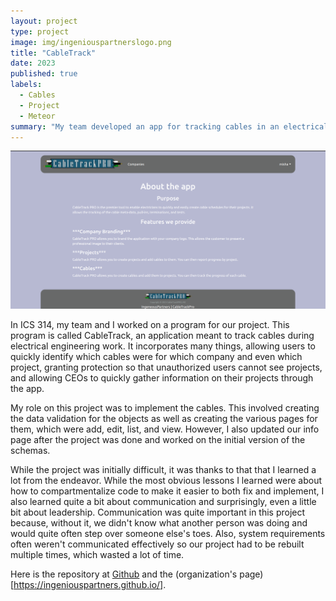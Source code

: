 ```yaml
---
layout: project
type: project
image: img/ingeniouspartnerslogo.png
title: "CableTrack"
date: 2023
published: true
labels:
  - Cables
  - Project
  - Meteor
summary: "My team developed an app for tracking cables in an electrical project."
---
```


<img src="../img/landing-page.png" class="img-fluid">

In ICS 314, my team and I worked on a program for our project. This program is called CableTrack, an application meant to track cables during electrical engineering work. It incorporates many things, allowing users to quickly identify which cables were for which company and even which project, granting protection so that unauthorized users cannot see projects, and allowing CEOs to quickly gather information on their projects through the app. 

My role on this project was to implement the cables. This involved creating the data validation for the objects as well as creating the various pages for them, which were add, edit, list, and view. However, I also updated our info page after the project was done and worked on the initial version of the schemas.

While the project was initially difficult, it was thanks to that that I learned a lot from the endeavor. While the most obvious lessons I learned were about how to compartmentalize code to make it easier to both fix and implement, I also learned quite a bit about communication and surprisingly, even a little bit about leadership. Communication was quite important in this project because, without it, we didn't know what another person was doing and would quite often step over someone else's toes. Also, system requirements often weren't communicated effectively so our project had to be rebuilt multiple times, which wasted a lot of time. 

Here is the repository at [Github](https://github.com/ingeniouspartners/cabletrack.pro) and the (organization's page)[https://ingeniouspartners.github.io/].
